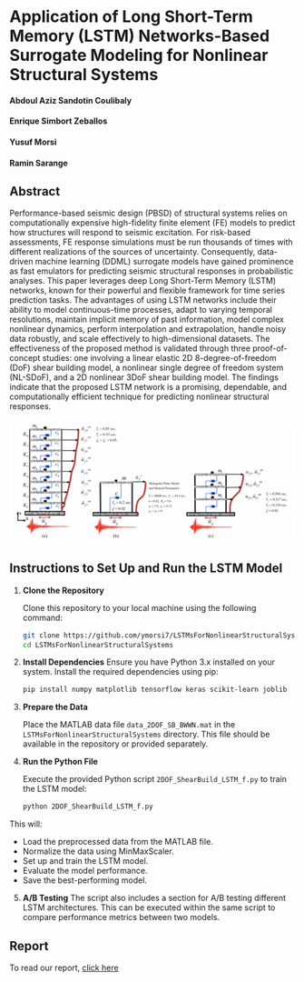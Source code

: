 # Application of Long Short-Term Memory (LSTM) Networks-Based Surrogate Modeling for Nonlinear Structural Systems

#### Abdoul Aziz Sandotin Coulibaly 
#### Enrique Simbort Zeballos 
#### Yusuf Morsi 
#### Ramin Sarange

## Abstract
Performance-based seismic design (PBSD) of structural systems relies on computationally expensive high-fidelity finite element (FE) models to predict how structures will respond to seismic excitation. For risk-based assessments, FE response simulations must be run thousands of times with different realizations of the sources of uncertainty. Consequently, data-driven machine learning (DDML) surrogate models have gained prominence as fast emulators for predicting seismic structural responses in probabilistic analyses. This paper leverages deep Long Short-Term Memory (LSTM) networks, known for their powerful and flexible framework for time series prediction tasks. The advantages of using LSTM networks include their ability to model continuous-time processes, adapt to varying temporal resolutions, maintain implicit memory of past information, model complex nonlinear dynamics, perform interpolation and extrapolation, handle noisy data robustly, and scale effectively to high-dimensional datasets. The effectiveness of the proposed method is validated through three proof-of-concept studies: one involving a linear elastic 2D 8-degree-of-freedom (DoF) shear building model, a nonlinear single degree of freedom system (NL-SDoF), and a 2D nonlinear 3DoF shear building model. The findings indicate that the proposed LSTM network is a promising, dependable, and computationally efficient technique for predicting nonlinear structural responses.

![Test-bed structures for surrogate modeling study](files/testbed.png)

## Instructions to Set Up and Run the LSTM Model

1. **Clone the Repository**
   
   Clone this repository to your local machine using the following command:
   
   ```bash
   git clone https://github.com/ymorsi7/LSTMsForNonlinearStructuralSystems.git
   cd LSTMsForNonlinearStructuralSystems
   ```
2. **Install Dependencies**
   Ensure you have Python 3.x installed on your system. Install the required dependencies using pip:
   ```bash
   pip install numpy matplotlib tensorflow keras scikit-learn joblib
   ```
3. **Prepare the Data** <br>

   Place the MATLAB data file `data_2DOF_SB_BWWN.mat` in the `LSTMsForNonlinearStructuralSystems` directory. This file should be available in the repository or provided separately.

4. **Run the Python File**
   
   Execute the provided Python script `2DOF_ShearBuild_LSTM_f.py` to train the LSTM model:

   ```bash
   python 2DOF_ShearBuild_LSTM_f.py
   ```

  This will:
  - Load the preprocessed data from the MATLAB file.
  - Normalize the data using MinMaxScaler.
  - Set up and train the LSTM model.
  - Evaluate the model performance.
  - Save the best-performing model.

5. **A/B Testing**
   The script also includes a section for A/B testing different LSTM architectures. This can be executed within the same script to compare performance metrics between two models.

## Report
To read our report, [click here](files/paper.pdf)



